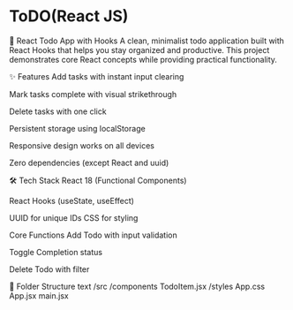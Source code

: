 # ToDO(React JS)
📝 React Todo App with Hooks
A clean, minimalist todo application built with React Hooks that helps you stay organized and productive. This project demonstrates core React concepts while providing practical functionality.

✨ Features
Add tasks with instant input clearing

Mark tasks complete with visual strikethrough

Delete tasks with one click

Persistent storage using localStorage

Responsive design works on all devices

Zero dependencies (except React and uuid)

🛠️ Tech Stack
React 18 (Functional Components)

React Hooks (useState, useEffect)

UUID for unique IDs
CSS for styling

Core Functions
Add Todo with input validation

Toggle Completion status

Delete Todo with filter

🧰 Folder Structure
text
/src
  /components
    TodoItem.jsx
  /styles
    App.css
  App.jsx
  main.jsx

